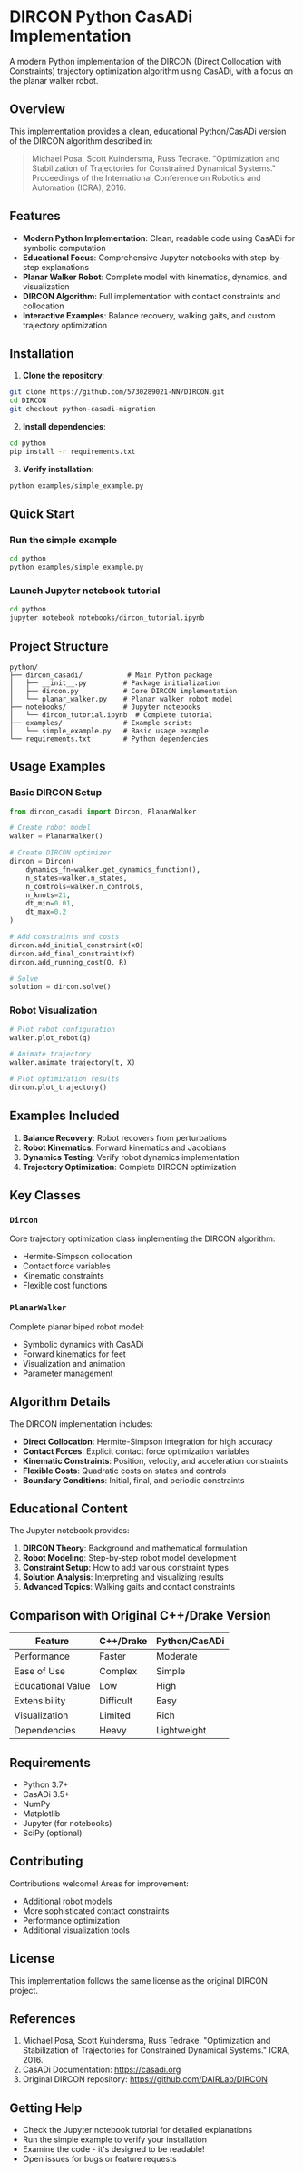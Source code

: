 # DIRCON Python CasADi Implementation

A modern Python implementation of the DIRCON (Direct Collocation with Constraints) trajectory optimization algorithm using CasADi, with a focus on the planar walker robot.

## Overview

This implementation provides a clean, educational Python/CasADi version of the DIRCON algorithm described in:

> Michael Posa, Scott Kuindersma, Russ Tedrake. "Optimization and Stabilization of Trajectories for Constrained Dynamical Systems." Proceedings of the International Conference on Robotics and Automation (ICRA), 2016.

## Features

- **Modern Python Implementation**: Clean, readable code using CasADi for symbolic computation
- **Educational Focus**: Comprehensive Jupyter notebooks with step-by-step explanations
- **Planar Walker Robot**: Complete model with kinematics, dynamics, and visualization
- **DIRCON Algorithm**: Full implementation with contact constraints and collocation
- **Interactive Examples**: Balance recovery, walking gaits, and custom trajectory optimization

## Installation

1. **Clone the repository**:
```bash
git clone https://github.com/5730289021-NN/DIRCON.git
cd DIRCON
git checkout python-casadi-migration
```

2. **Install dependencies**:
```bash
cd python
pip install -r requirements.txt
```

3. **Verify installation**:
```bash
python examples/simple_example.py
```

## Quick Start

### Run the simple example
```bash
cd python
python examples/simple_example.py
```

### Launch Jupyter notebook tutorial
```bash
cd python
jupyter notebook notebooks/dircon_tutorial.ipynb
```

## Project Structure

```
python/
├── dircon_casadi/           # Main Python package
│   ├── __init__.py         # Package initialization
│   ├── dircon.py           # Core DIRCON implementation
│   └── planar_walker.py    # Planar walker robot model
├── notebooks/              # Jupyter notebooks
│   └── dircon_tutorial.ipynb  # Complete tutorial
├── examples/               # Example scripts
│   └── simple_example.py   # Basic usage example
└── requirements.txt        # Python dependencies
```

## Usage Examples

### Basic DIRCON Setup

```python
from dircon_casadi import Dircon, PlanarWalker

# Create robot model
walker = PlanarWalker()

# Create DIRCON optimizer
dircon = Dircon(
    dynamics_fn=walker.get_dynamics_function(),
    n_states=walker.n_states,
    n_controls=walker.n_controls,
    n_knots=21,
    dt_min=0.01,
    dt_max=0.2
)

# Add constraints and costs
dircon.add_initial_constraint(x0)
dircon.add_final_constraint(xf)
dircon.add_running_cost(Q, R)

# Solve
solution = dircon.solve()
```

### Robot Visualization

```python
# Plot robot configuration
walker.plot_robot(q)

# Animate trajectory
walker.animate_trajectory(t, X)

# Plot optimization results
dircon.plot_trajectory()
```

## Examples Included

1. **Balance Recovery**: Robot recovers from perturbations
2. **Robot Kinematics**: Forward kinematics and Jacobians
3. **Dynamics Testing**: Verify robot dynamics implementation
4. **Trajectory Optimization**: Complete DIRCON optimization

## Key Classes

### `Dircon`
Core trajectory optimization class implementing the DIRCON algorithm:
- Hermite-Simpson collocation
- Contact force variables
- Kinematic constraints
- Flexible cost functions

### `PlanarWalker`
Complete planar biped robot model:
- Symbolic dynamics with CasADi
- Forward kinematics for feet
- Visualization and animation
- Parameter management

## Algorithm Details

The DIRCON implementation includes:

- **Direct Collocation**: Hermite-Simpson integration for high accuracy
- **Contact Forces**: Explicit contact force optimization variables
- **Kinematic Constraints**: Position, velocity, and acceleration constraints
- **Flexible Costs**: Quadratic costs on states and controls
- **Boundary Conditions**: Initial, final, and periodic constraints

## Educational Content

The Jupyter notebook provides:

1. **DIRCON Theory**: Background and mathematical formulation
2. **Robot Modeling**: Step-by-step robot model development
3. **Constraint Setup**: How to add various constraint types
4. **Solution Analysis**: Interpreting and visualizing results
5. **Advanced Topics**: Walking gaits and contact constraints

## Comparison with Original C++/Drake Version

| Feature | C++/Drake | Python/CasADi |
|---------|-----------|----------------|
| Performance | Faster | Moderate |
| Ease of Use | Complex | Simple |
| Educational Value | Low | High |
| Extensibility | Difficult | Easy |
| Visualization | Limited | Rich |
| Dependencies | Heavy | Lightweight |

## Requirements

- Python 3.7+
- CasADi 3.5+
- NumPy
- Matplotlib
- Jupyter (for notebooks)
- SciPy (optional)

## Contributing

Contributions welcome! Areas for improvement:
- Additional robot models
- More sophisticated contact constraints
- Performance optimization
- Additional visualization tools

## License

This implementation follows the same license as the original DIRCON project.

## References

1. Michael Posa, Scott Kuindersma, Russ Tedrake. "Optimization and Stabilization of Trajectories for Constrained Dynamical Systems." ICRA, 2016.
2. CasADi Documentation: https://casadi.org
3. Original DIRCON repository: https://github.com/DAIRLab/DIRCON

## Getting Help

- Check the Jupyter notebook tutorial for detailed explanations
- Run the simple example to verify your installation
- Examine the code - it's designed to be readable!
- Open issues for bugs or feature requests